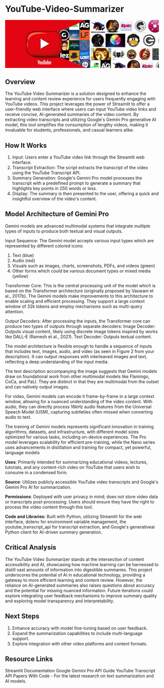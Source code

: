 # YouTube-Video-Summarizer

![Alt text](images/pic2.jpeg)

## Overview

The YouTube Video Summarizer is a solution designed to enhance the learning and content review experience for users frequently engaging with YouTube videos. This project leverages the power of Streamlit to offer a user-friendly web interface where users can input YouTube video links and receive concise, AI-generated summaries of the video content. By extracting video transcripts and utilizing Google's  Gemini Pro generative AI model, this tool simplifies the consumption of lengthy videos, making it invaluable for students, professionals, and casual learners alike.

## How It Works

1. Input: Users enter a YouTube video link through the Streamlit web interface.
2. Transcript Extraction: The script extracts the transcript of the video using the YouTube Transcript API.
3. Summary Generation: Google's Gemini Pro model processes the transcript with a predefined prompt to generate a summary that highlights key points in 250 words or less.
4. Display: The summary is then presented to the user, offering a quick and insightful overview of the video's content.

## Model Architecture of Gemini Pro

Gemini models are advanced multimodal systems that integrate multiple types of inputs to produce both textual and visual outputs.

Input Sequence: The Gemini model accepts various input types which are represented by different colored icons:
1. Text (blue)
2. Audio (red)
3. Visuals such as images, charts, screenshots, PDFs, and videos (green)
4. Other forms which could be various document types or mixed media (yellow)
   
Transformer Core: This is the central processing unit of the model which is based on the Transformer architecture (originally proposed by Vaswani et al., 2017b). The Gemini models make improvements to this architecture to enable scaling and efficient processing. They support a large context window of 32k tokens and employ mechanisms such as multi-query attention.

Output Decoders: After processing the inputs, the Transformer core can produce two types of outputs through separate decoders:
Image Decoder: Outputs visual content, likely using discrete image tokens inspired by works like DALL-E (Ramesh et al., 2021).
Text Decoder: Outputs textual content.

The model architecture is flexible enough to handle a sequence of inputs that includes text, images, audio, and video (as seen in Figure 2 from your description). It can output responses with interleaved images and text, reflecting a deep understanding of the input media.

The text description accompanying the image suggests that Gemini models draw on foundational work from other multimodal models like Flamingo, CoCa, and PaLI. They are distinct in that they are multimodal from the outset and can natively output images.

For video, Gemini models can encode it frame-by-frame in a large context window, allowing for a nuanced understanding of the video content. With audio, they can directly process 16kHz audio features from the Universal Speech Model (USM), capturing subtleties often missed when converting audio to text.

The training of Gemini models represents significant innovation in training algorithms, datasets, and infrastructure, with different model sizes optimized for various tasks, including on-device experiences. The Pro model leverages scalability for efficient pre-training, while the Nano series uses advancements in distillation and training for compact, yet powerful, language models

**Uses**: Primarily intended for summarizing educational videos, lectures, tutorials, and any content-rich video on YouTube that users wish to consume in a condensed form.

**Source**: Utilizes publicly accessible YouTube video transcripts and Google's Gemini Pro AI for summarization.

**Permissions**: Deployed with user privacy in mind; does not store video data or transcripts post-processing. Users should ensure they have the right to process the video content through this tool.

**Code and Libraries**: Built with Python, utilizing Streamlit for the web interface, dotenv for environment variable management, the youtube_transcript_api for transcript extraction, and Google's generativeai Python client for AI-driven summary generation.

## Critical Analysis

The YouTube Video Summarizer stands at the intersection of content accessibility and AI, showcasing how machine learning can be harnessed to distill vast amounts of information into digestible summaries. This project underscores the potential of AI in educational technology, providing a gateway to more efficient learning and content review. However, the reliance on AI-generated summaries also raises questions about accuracy and the potential for missing nuanced information. Future iterations could explore integrating user feedback mechanisms to improve summary quality and exploring model transparency and interpretability.

## Next Steps

1. Enhance accuracy with model fine-tuning based on user feedback.
2. Expand the summarization capabilities to include multi-language support.
3. Explore integration with other video platforms and content formats.

## Resource Links

Streamlit Documentation
Google Gemini Pro API Guide
YouTube Transcript API
Papers With Code - For the latest research on text summarization and AI models.
